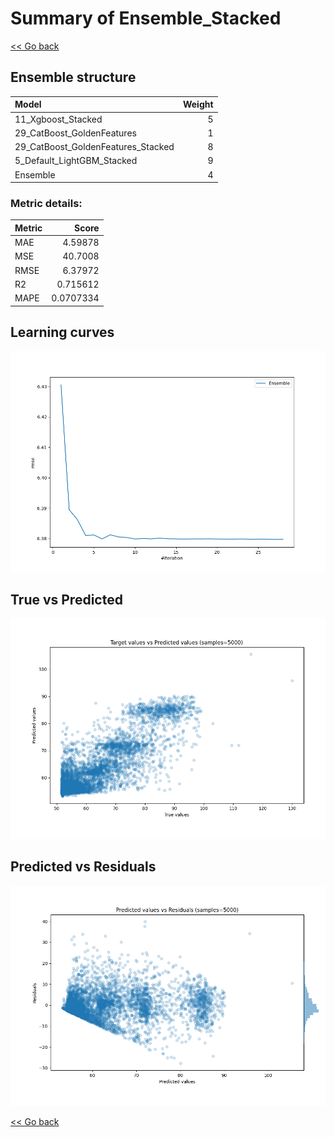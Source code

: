 # Summary of Ensemble_Stacked

[<< Go back](../README.md)


## Ensemble structure
| Model                              |   Weight |
|:-----------------------------------|---------:|
| 11_Xgboost_Stacked                 |        5 |
| 29_CatBoost_GoldenFeatures         |        1 |
| 29_CatBoost_GoldenFeatures_Stacked |        8 |
| 5_Default_LightGBM_Stacked         |        9 |
| Ensemble                           |        4 |

### Metric details:
| Metric   |      Score |
|:---------|-----------:|
| MAE      |  4.59878   |
| MSE      | 40.7008    |
| RMSE     |  6.37972   |
| R2       |  0.715612  |
| MAPE     |  0.0707334 |



## Learning curves
![Learning curves](learning_curves.png)
## True vs Predicted

![True vs Predicted](true_vs_predicted.png)


## Predicted vs Residuals

![Predicted vs Residuals](predicted_vs_residuals.png)



[<< Go back](../README.md)
